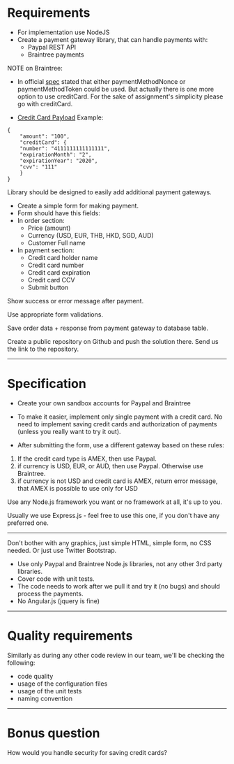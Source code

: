 # Requirements

- For implementation use NodeJS
- Create a payment gateway library, that can handle payments with:
  - Paypal REST API
  - Braintree payments

NOTE on Braintree:

- In official [spec](https://developers.braintreepayments.com/reference/request/transaction/sale/node) stated that either paymentMethodNonce or paymentMethodToken could be used. But actually there is one more option to use creditCard. For the sake of assignment's simplicity please go with creditCard.

- [Credit Card Payload](https://developers.braintreepayments.com/reference/request/transaction/sale/node#credit_card)
  Example:

```
{
    "amount": "100",
    "creditCard": {
    "number": "4111111111111111",
    "expirationMonth": "2",
    "expirationYear": "2020",
    "cvv": "111"
    }
}
```

Library should be designed to easily add additional payment gateways.

- Create a simple form for making payment.
- Form should have this fields:
- In order section:
  - Price (amount)
  - Currency (USD, EUR, THB, HKD, SGD, AUD)
  - Customer Full name
- In payment section:
  - Credit card holder name
  - Credit card number
  - Credit card expiration
  - Credit card CCV
  - Submit button

Show success or error message after payment.

Use appropriate form validations.

Save order data + response from payment gateway to database table.

Create a public repository on Github and push the solution there. Send us the link to the repository.

---

# Specification

- Create your own sandbox accounts for Paypal and Braintree

- To make it easier, implement only single payment with a credit card. No need to implement saving credit cards and authorization of payments (unless you really want to try it out).

- After submitting the form, use a different gateway based on these rules:

1. If the credit card type is AMEX, then use Paypal.
2. if currency is USD, EUR, or AUD, then use Paypal. Otherwise use Braintree.
3. if currency is not USD and credit card is AMEX, return error message, that AMEX is possible to use only for USD

Use any Node.js framework you want or no framework at all, it's up to you.

Usually we use Express.js - feel free to use this one, if you don't have any preferred one.

---

Don't bother with any graphics, just simple HTML, simple form, no CSS needed. Or just use Twitter Bootstrap.

- Use only Paypal and Braintree Node.js libraries, not any other 3rd party libraries.
- Cover code with unit tests.
- The code needs to work after we pull it and try it (no bugs) and should process the payments.
- No Angular.js (jquery is fine)

---

# Quality requirements

Similarly as during any other code review in our team, we'll be checking the following:

- code quality
- usage of the configuration files
- usage of the unit tests
- naming convention

---

# Bonus question

How would you handle security for saving credit cards?
